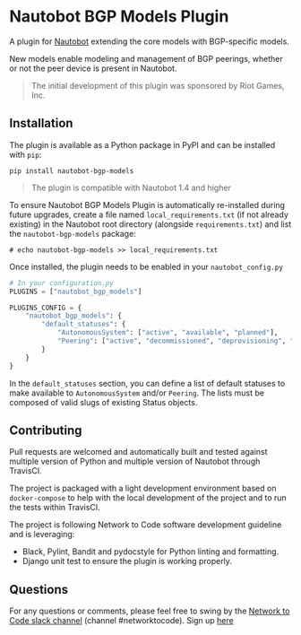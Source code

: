 # Nautobot BGP Models Plugin

A plugin for [Nautobot](https://github.com/nautobot/nautobot) extending the core models with BGP-specific models.

New models enable modeling and management of BGP peerings, whether or not the peer device is present in Nautobot.

> The initial development of this plugin was sponsored by Riot Games, Inc.

## Installation

The plugin is available as a Python package in PyPI and can be installed with `pip`:

```shell
pip install nautobot-bgp-models
```

> The plugin is compatible with Nautobot 1.4 and higher

To ensure Nautobot BGP Models Plugin is automatically re-installed during future upgrades, create a file named `local_requirements.txt` (if not already existing) in the Nautobot root directory (alongside `requirements.txt`) and list the `nautobot-bgp-models` package:

```no-highlight
# echo nautobot-bgp-models >> local_requirements.txt
```

Once installed, the plugin needs to be enabled in your `nautobot_config.py`

```python
# In your configuration.py
PLUGINS = ["nautobot_bgp_models"]
```

```python
PLUGINS_CONFIG = {
    "nautobot_bgp_models": {
        "default_statuses": {
            "AutonomousSystem": ["active", "available", "planned"],
            "Peering": ["active", "decommissioned", "deprovisioning", "offline", "planned", "provisioning"],
        }
    }
}
```

In the `default_statuses` section, you can define a list of default statuses to make available to `AutonomousSystem` and/or `Peering`. The lists must be composed of valid slugs of existing Status objects.

## Contributing

Pull requests are welcomed and automatically built and tested against multiple version of Python and multiple version of Nautobot through TravisCI.

The project is packaged with a light development environment based on `docker-compose` to help with the local development of the project and to run the tests within TravisCI.

The project is following Network to Code software development guideline and is leveraging:

- Black, Pylint, Bandit and pydocstyle for Python linting and formatting.
- Django unit test to ensure the plugin is working properly.

## Questions

For any questions or comments, please feel free to swing by the [Network to Code slack channel](https://networktocode.slack.com/) (channel #networktocode).
Sign up [here](http://slack.networktocode.com/)
